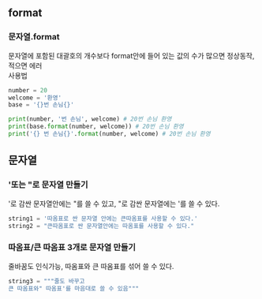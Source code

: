 ## format
### 문자열.format  
문자열에 포함된 대괄호의 개수보다 format안에 들어 있는 값의 수가 많으면 정상동작, 적으면 에러  
사용법
~~~python  
number = 20  
welcome = '환영'  
base = '{}번 손님{}'  

print(number, '번 손님', welcome) # 20번 손님 환영
print(base.format(number, welcome)) # 20번 손님 환영
print('{} 번 손님{}'.format(number, welcome) # 20번 손님 환영
~~~

## 문자열
### '또는 "로 문자열 만들기
'로 감싼 문자열안에는 "를 쓸 수 있고, "로 감싼 문자열에는 '를 쓸 수 있다.  
~~~python
string1 = '따옴표로 싼 문자열 안에는 큰따옴표를 사용할 수 있다.'
string2 = "큰따옴표로 싼 문자열안에는 따옴표를 사용할 수 있다."
~~~
### 따옴표/큰 따옴표 3개로 문자열 만들기
줄바꿈도 인식가능, 따옴표와 큰 따옴표를 섞어 쓸 수 있다.  
~~~python
string3 = """줄도 바꾸고
큰 따옴표와" 따옴표'를 마음대로 쓸 수 있음"""
~~~
